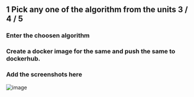 ## 1 Pick any one of the algorithm from the units 3 / 4 / 5
###  Enter the choosen algorithm
###  Create a docker image for the same and push the same to dockerhub.
###  Add the screenshots here
![image](https://github.com/user-attachments/assets/461af707-72d5-4c64-b665-6a74fce06427)

